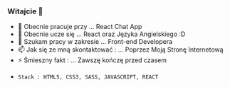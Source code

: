 ### Witajcie 👋


- 🔭 Obecnie pracuje przy ... React Chat App
- 🌱 Obecnie ucze się ... React oraz Języka Angielskiego :D
- 👯 Szukam pracy w zakresie ...  Front-end Developera
- 📫 Jak się ze mną skontaktować : ... Poprzez  Moją Stronę Internetową
- ⚡ Śmieszny fakt : ... Zawszę kończę przed czasem 
-     Stack : HTML5, CSS3, SASS, JAVASCRIPT, REACT

